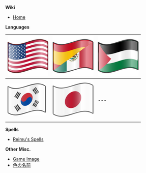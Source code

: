 **Wiki**

* [Home](https://github.com/IkuTronHD/Touhou-Kagehakuchuumu---Shadow-Daydream/wiki/Home‐ja‐JP)

**Languages**

| [![en-US](https://github.com/IkuTronHD/Touhou-Kagehakuchuumu---Shadow-Daydream/blob/main/img/Select/Flag_en.svg)](https://github.com/IkuTronHD/Touhou-Kagehakuchuumu---Shadow-Daydream/wiki/Home) | [![es-ES](https://github.com/IkuTronHD/Touhou-Kagehakuchuumu---Shadow-Daydream/blob/main/img/Select/Flag_es.svg)](https://github.com/IkuTronHD/Touhou-Kagehakuchuumu---Shadow-Daydream/wiki/Home‐es‐ES) | [![ar-PS](https://github.com/IkuTronHD/Touhou-Kagehakuchuumu---Shadow-Daydream/blob/main/img/Select/Flag_ar.svg)](https://github.com/IkuTronHD/Touhou-Kagehakuchuumu---Shadow-Daydream/wiki/Home‐ar‐ARB) |
| --- | --- | --- |
| [![ko-KR](https://github.com/IkuTronHD/Touhou-Kagehakuchuumu---Shadow-Daydream/blob/main/img/Select/Flag_ko.svg)](https://github.com/IkuTronHD/Touhou-Kagehakuchuumu---Shadow-Daydream/wiki/Home‐ko‐KR) | [![ja-JP](https://github.com/IkuTronHD/Touhou-Kagehakuchuumu---Shadow-Daydream/blob/main/img/Select/Flag_jp.svg)](https://github.com/IkuTronHD/Touhou-Kagehakuchuumu---Shadow-Daydream/wiki/Home‐ja‐JP) | --- |

**Spells**
* [Reimu's Spells](https://github.com/IkuTronHD/Touhou-Kagehakuchuumu---Shadow-Daydream/wiki/Reimu-Spells‐ja‐JP)

**Other Misc.**
* [Game Image](https://github.com/IkuTronHD/Touhou-Kagehakuchuumu---Shadow-Daydream/wiki/Image-Translate‐ja‐JP)
* [色の名前](https://github.com/IkuTronHD/Touhou-Kagehakuchuumu---Shadow-Daydream/wiki/Color-Names‐ja‐JP)
